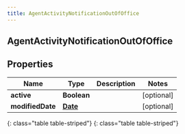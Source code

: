 ```yaml
---
title: AgentActivityNotificationOutOfOffice
---
```

## AgentActivityNotificationOutOfOffice


## Properties

| Name | Type | Description | Notes |
| ------------ | ------------- | ------------- | ------------- |
| **active** | **Boolean** |  |  [optional] |
| **modifiedDate** | [**Date**](Date.html) |  |  [optional] |
{: class="table table-striped"}
{: class="table table-striped"}


